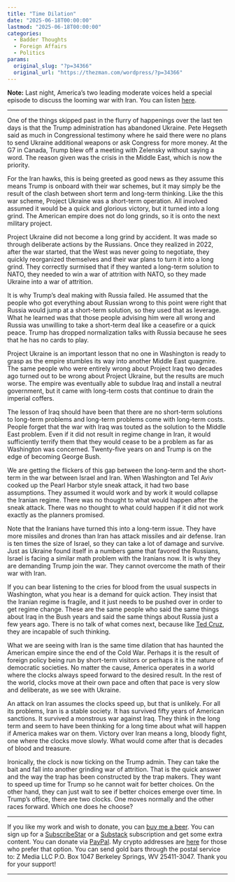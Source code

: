 ```yaml
---
title: "Time Dilation"
date: "2025-06-18T00:00:00"
lastmod: "2025-06-18T00:00:00"
categories:
  - Badder Thoughts
  - Foreign Affairs
  - Politics
params:
  original_slug: "?p=34366"
  original_url: "https://thezman.com/wordpress/?p=34366"
---
```


**Note:** Last night, America’s two leading moderate voices held a
special episode to discuss the looming war with Iran. You can listen
<a href="https://www.youtube.com/live/tiJ3G24MPJY?si=fGOBpHUjR_4O1rxj"
rel="noopener" target="_blank">here</a>.

------------------------------------------------------------------------

One of the things skipped past in the flurry of happenings over the last
ten days is that the Trump administration has abandoned Ukraine. Pete
Hegseth said as much in Congressional testimony where he said there were
no plans to send Ukraine additional weapons or ask Congress for more
money. At the G7 in Canada, Trump blew off a meeting with Zelensky
without saying a word. The reason given was the crisis in the Middle
East, which is now the priority.

For the Iran hawks, this is being greeted as good news as they assume
this means Trump is onboard with their war schemes, but it may simply be
the result of the clash between short term and long-term thinking. Like
the this war scheme, Project Ukraine was a short-term operation. All
involved assumed it would be a quick and glorious victory, but it turned
into a long grind. The American empire does not do long grinds, so it is
onto the next military project.

Project Ukraine did not become a long grind by accident. It was made so
through deliberate actions by the Russians. Once they realized in 2022,
after the war started, that the West was never going to negotiate, they
quickly reorganized themselves and their war plans to turn it into a
long grind. They correctly surmised that if they wanted a long-term
solution to NATO, they needed to win a war of attrition with NATO, so
they made Ukraine into a war of attrition.

It is why Trump’s deal making with Russia failed. He assumed that the
people who got everything about Russian wrong to this point were right
that Russia would jump at a short-term solution, so they used that as
leverage. What he learned was that those people advising him were all
wrong and Russia was unwilling to take a short-term deal like a
ceasefire or a quick peace. Trump has dropped normalization talks with
Russia because he sees that he has no cards to play.

Project Ukraine is an important lesson that no one in Washington is
ready to grasp as the empire stumbles its way into another Middle East
quagmire. The same people who were entirely wrong about Project Iraq two
decades ago turned out to be wrong about Project Ukraine, but the
results are much worse. The empire was eventually able to subdue Iraq
and install a neutral government, but it came with long-term costs that
continue to drain the imperial coffers.

The lesson of Iraq should have been that there are no short-term
solutions to long-term problems and long-term problems come with
long-term costs. People forget that the war with Iraq was touted as the
solution to the Middle East problem. Even if it did not result in regime
change in Iran, it would sufficiently terrify them that they would cease
to be a problem as far as Washington was concerned. Twenty-five years on
and Trump is on the edge of becoming George Bush.

We are getting the flickers of this gap between the long-term and the
short-term in the war between Israel and Iran. When Washington and Tel
Aviv cooked up the Pearl Harbor style sneak attack, it had two base
assumptions. They assumed it would work and by work it would collapse
the Iranian regime. There was no thought to what would happen after the
sneak attack. There was no thought to what could happen if it did not
work exactly as the planners promised.

Note that the Iranians have turned this into a long-term issue. They
have more missiles and drones than Iran has attack missiles and air
defense. Iran is ten times the size of Israel, so they can take a lot of
damage and survive. Just as Ukraine found itself in a numbers game that
favored the Russians, Israel is facing a similar math problem with the
Iranians now. It is why they are demanding Trump join the war. They
cannot overcome the math of their war with Iran.

If you can bear listening to the cries for blood from the usual suspects
in Washington, what you hear is a demand for quick action. They insist
that the Iranian regime is fragile, and it just needs to be pushed over
in order to get regime change. These are the same people who said the
same things about Iraq in the Bush years and said the same things about
Russia just a few years ago. There is no talk of what comes next,
because like [Ted
Cruz](https://x.com/TuckerCarlson/status/1935136085266387417), they are
incapable of such thinking.

What we are seeing with Iran is the same time dilation that has haunted
the American empire since the end of the Cold War. Perhaps it is the
result of foreign policy being run by short-term visitors or perhaps it
is the nature of democratic societies. No matter the cause, America
operates in a world where the clocks always speed forward to the desired
result. In the rest of the world, clocks move at their own pace and
often that pace is very slow and deliberate, as we see with Ukraine.

An attack on Iran assumes the clocks speed up, but that is unlikely. For
all its problems, Iran is a stable society. It has survived fifty years
of American sanctions. It survived a monstrous war against Iraq. They
think in the long term and seem to have been thinking for a long time
about what will happen if America makes war on them. Victory over Iran
means a long, bloody fight, one where the clocks move slowly. What would
come after that is decades of blood and treasure.

Ironically, the clock is now ticking on the Trump admin. They can take
the bait and fall into another grinding war of attrition. That is the
quick answer and the way the trap has been constructed by the trap
makers. They want to speed up time for Trump so he cannot wait for
better choices. On the other hand, they can just wait to see if better
choices emerge over time. In Trump’s office, there are two clocks. One
moves normally and the other races forward. Which one does he choose?

------------------------------------------------------------------------

If you like my work and wish to donate, you can
<a href="https://www.buymeacoffee.com/mujolulu" rel="noopener"
target="_blank">buy me a beer</a>. You can sign up for a
<a href="https://www.subscribestar.com/the-z-blog" rel="noopener"
target="_blank">SubscribeStar</a> or a
<a href="https://thedissident.substack.com/" rel="noopener"
target="_blank">Substack</a> subscription and get some extra content.
You can donate via <a
href="https://www.paypal.com/donate/?cmd=_s-xclick&amp;hosted_button_id=UDAS2Q8JYA6CN&amp;source=url"
rel="noopener" target="_blank">PayPal</a>. My crypto addresses are
<a href="https://thezman.com/wordpress/?page_id=22713" rel="noopener"
target="_blank">here</a> for those who prefer that option. You can send
gold bars through the postal service to: Z Media LLC P.O. Box 1047
Berkeley Springs, WV 25411-3047. Thank you for your support!

------------------------------------------------------------------------
